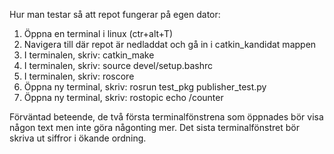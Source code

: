Hur man testar så att repot fungerar på egen dator:

1. Öppna en terminal i linux (ctr+alt+T)
2. Navigera till där repot är nedladdat och gå in i catkin_kandidat mappen
3. I terminalen, skriv: catkin_make
4. I terminalen, skriv: source devel/setup.bashrc
5. I terminalen, skriv: roscore
6. Öppna ny terminal, skriv: rosrun test_pkg publisher_test.py
7. Öppna ny terminal, skriv: rostopic echo /counter

Förväntad beteende, de två första terminalfönstrena som öppnades bör visa någon text men inte göra någonting mer. Det sista terminalfönstret bör skriva ut siffror i ökande ordning.
